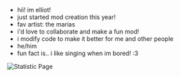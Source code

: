 - hii! im elliot!
- just started mod creation this year!
- fav artist: the marias
- i'd love to collaborate and make a fun mod!
- i modify code to make it better for me and other people
- he/him
- fun fact is.. i like singing when im bored! :3

![Statistic Page](https://github-readme-stats.vercel.app/api?username=elliotsilly&show_icons=true&theme=dark)
